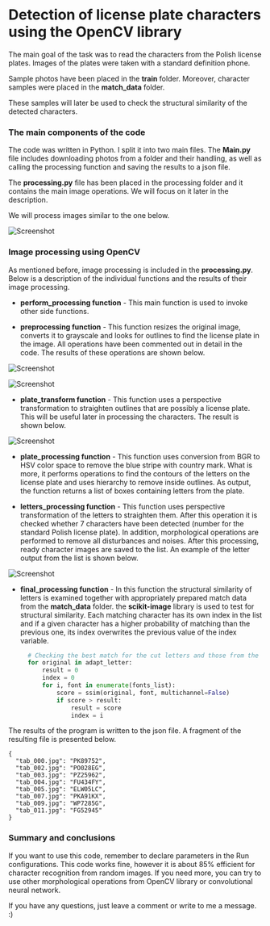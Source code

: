 # Detection of license plate characters using the OpenCV library 

The main goal of the task was to read the characters from the Polish license plates.
Images of the plates were taken with a standard definition phone. 

Sample photos have been placed in the **train** folder.
Moreover, character samples were placed in the **match_data** folder. 

These samples will later be used to check the structural similarity of the detected characters.


### The main components of the code

The code was written in Python. I split it into two main files. The **Main.py** file includes downloading photos from a folder and their handling, as well as calling the processing function and saving the results to a json file.

The **processing.py** file has been placed in the processing folder and it contains the main image operations. We will focus on it later in the description.

We will process images similar to the one below.

![Screenshot](https://github.com/KRoszyk/License_plates_OpenCV_project/blob/main/openCV__smaller_images/original.PNG)
### Image processing using OpenCV

As mentioned before, image processing is included in the **processing.py**. 
Below is a description of the individual functions and the results of their image processing.

- **perform_processing function** - This main function is used to invoke other side functions.

- **preprocessing function** - This function resizes the original image, converts it to grayscale and looks for outlines to find the license plate in the image. 
All operations have been commented out in detail in the code. The results of these operations are shown below.

![Screenshot](https://github.com/KRoszyk/License_plates_OpenCV_project/blob/main/openCV__smaller_images/resized_image.PNG)

![Screenshot](https://github.com/KRoszyk/License_plates_OpenCV_project/blob/main/openCV__smaller_images/outlines.PNG)

- **plate_transform function** - This function uses a perspective transformation to straighten outlines that are possibly a license plate. 
This will be useful later in processing the characters. The result is shown below.

![Screenshot](https://github.com/KRoszyk/License_plates_OpenCV_project/blob/main/openCV__smaller_images/trans_plate.PNG)

- **plate_processing function** - This function uses conversion from BGR to HSV color space to remove the blue stripe with country mark. What is more, it performs operations to find the contours of the letters on the license plate and uses hierarchy to remove inside outlines. As output, the function returns a list of boxes containing letters from the plate.

- **letters_processing function** - This function uses perspective transformation of the letters to straighten them.  After this operation it is checked whether 7 characters have been detected (number for the standard Polish license plate). In addition, morphological operations are performed to remove all disturbances and noises. After this processing, ready character images are saved to the list. An example of the letter output from the list is shown below. 

![Screenshot](https://github.com/KRoszyk/License_plates_OpenCV_project/blob/main/openCV__smaller_images/letter.PNG)

- **final_processing function** - In this function the structural similarity of letters is examined together with appropriately prepared match data from the **match_data** folder. the **scikit-image** library is used to test for structural similarity. Each matching character has its own index in the list and if a given character has a higher probability of matching than the previous one, its index overwrites the previous value of the index variable.

  ```python
    # Checking the best match for the cut letters and those from the reference list using the scikit-image library
    for original in adapt_letter:
        result = 0
        index = 0
        for i, font in enumerate(fonts_list):
            score = ssim(original, font, multichannel=False)
            if score > result:
                result = score
                index = i
    ```
The results of the program is written to the json file. A fragment of the resulting file is presented below.
  ```   
  {
    "tab_000.jpg": "PK89752",
    "tab_002.jpg": "PO028EG",
    "tab_003.jpg": "PZ25962",
    "tab_004.jpg": "FU434FY",
    "tab_005.jpg": "ELW05LC",
    "tab_007.jpg": "PKA91KX",
    "tab_009.jpg": "WP7285G",
    "tab_011.jpg": "FG52945"
  }
  ```

### Summary and conclusions

If you want to use this code, remember to declare parameters in the Run configurations.
This code works fine, however it is about 85% efficient for character recognition from random images. If you need more, you can try to use other morphological operations from OpenCV library or convolutional neural network. 

If you have any questions, just leave a comment or write to me a message. :)
